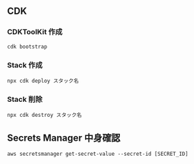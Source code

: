 ## CDK

### CDKToolKit 作成

```
cdk bootstrap
```

### Stack 作成

```
npx cdk deploy スタック名
```

### Stack 削除

```
npx cdk destroy スタック名
```

## Secrets Manager 中身確認

```
aws secretsmanager get-secret-value --secret-id [SECRET_ID]
```
